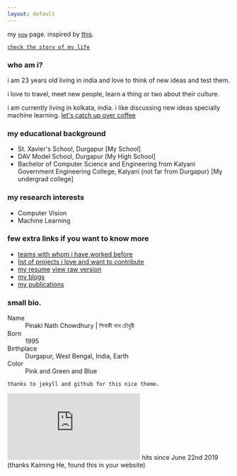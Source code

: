 ```yaml
---
layout: default
---
```


my [`now`](./now) page. inspired by [this](https://sivers.org/nowff).

[`check the story of my life`](https://stackoverflow.com/story/story_of_my_life)

### who am i?

i am 23 years old living in india and love to think of new ideas and test them.

i love to travel, meet new people, learn a thing or two about their culture.

i am currently living in kolkata, india. i like discussing new ideas specially machine learning. [let's catch up over coffee](https://calendly.com/pinakinathc)


### my educational background

* St. Xavier's School, Durgapur [My School]
* DAV Model School, Durgapur [My High School]
* Bachelor of Computer Science and Engineering from Kalyani Government Engineering College, Kalyani (not far from Durgapur) [My undergrad college]

### my research interests
* Computer Vision
* Machine Learning

### few extra links if you want to know more
* [teams with whom i have worked before](./data/my_teams)
* [list of projects i love and want to contribute](./data/project_list)
* [my resume](https://github.com/pinakinathc/pinakinathc.github.io/blob/master/data/resume.txt) [view raw version](https://raw.githubusercontent.com/pinakinathc/pinakinathc.github.io/master/data/resume.txt)
* [my blogs](./data/blog_home)
* [my publications](./data/list_of_publications)

### small bio.

<dl>
<dt>Name</dt>
<dd>Pinaki Nath Chowdhury | পিনাকী নাথ চৌধুরী</dd>
<dt>Born</dt>
<dd>1995</dd>
<dt>Birthplace</dt>
<dd>Durgapur, West Bengal, India, Earth</dd>
<dt>Color</dt>
<dd>Pink and Green and Blue</dd>
</dl>

```
thanks to jekyll and github for this nice theme.
```
[![Free Hit Counters](https://www.easycounter.com/counter.php?pinakinathc)](https://www.easycounter.com/) hits since June 22nd 2019 (thanks Kaiming He, found this in your website)
<!--
[![alt_text](http://clustrmaps.com/map_v2.png?d=lmmxAGNwfYu_JnB6Js75pIzHwuWPVzUuih6lS6kQgg8&cl=ffffff)](https://clustrmaps.com/site/1apbh)
-->
